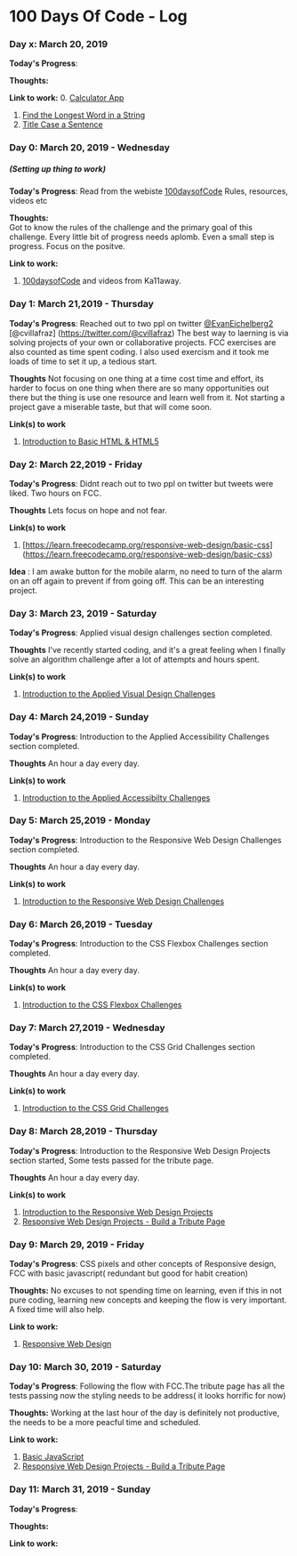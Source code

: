 # 100 Days Of Code - Log


### Day x: March 20, 2019 

**Today's Progress**:  

**Thoughts:**  

**Link to work:** 
0. [Calculator App](http://www.example.com)
1. [Find the Longest Word in a String](https://www.freecodecamp.com/challenges/find-the-longest-word-in-a-string)
2. [Title Case a Sentence](https://www.freecodecamp.com/challenges/title-case-a-sentence)
 

### Day 0: March 20, 2019 - Wednesday
##### (Setting up thing to work)

**Today's Progress**: <!--Fixed CSS, worked on canvas functionality for the app.--> 
  Read from the webiste [100daysofCode](https://www.100daysofcode.com/) Rules, resources, videos etc

**Thoughts:**  
  Got to know the rules of the challenge and the primary goal of this challenge. Every little bit of progress needs aplomb. Even a small step is progress. Focus on the positve.

**Link to work:**
1. [100daysofCode](https://www.100daysofcode.com/) and videos from Ka11away.
  

### Day 1: March 21,2019 - Thursday

**Today's Progress**: Reached out to two ppl on twitter  [@EvanEichelberg2](https://twitter.com/@EvanEichelberg2) 
                      [@cvillafraz]    (https://twitter.com/@cvillafraz) 
                      The best way to laerning is via solving projects of your own or collaborative projects.
                      FCC exercises are also counted as time spent coding. 
                      I also used exercism and it took me loads of time to set it up, a tedious start.
                      

**Thoughts** Not focusing on one thing at a time cost time and effort, its harder to focus on one thing when there are so many opportunities out there but the thing is use one resource and learn well from it. Not starting a project gave a miserable taste, but that will come soon.

**Link(s) to work**
1. [Introduction to Basic HTML & HTML5](https://learn.freecodecamp.org/responsive-web-design/basic-html-and-html5)

### Day 2: March 22,2019 - Friday

**Today's Progress**: Didnt reach out to two ppl on twitter but tweets were liked. 
                      Two hours on FCC.
                      

**Thoughts** Lets focus on hope and not fear. 

**Link(s) to work**
1. [https://learn.freecodecamp.org/responsive-web-design/basic-css] (https://learn.freecodecamp.org/responsive-web-design/basic-css)

**Idea** : I am awake button for the mobile alarm, no need to turn of the alarm on an off again to prevent if from going off. This can be an interesting project.

### Day 3: March 23, 2019 - Saturday

**Today's Progress**: Applied visual design challenges section completed.

**Thoughts** I've recently started coding, and it's a great feeling when I finally solve an algorithm challenge after a lot of attempts and hours spent.

**Link(s) to work**
1. [Introduction to the Applied Visual Design Challenges](https://learn.freecodecamp.org/responsive-web-design/applied-visual-design)

### Day 4: March 24,2019 - Sunday

**Today's Progress**: Introduction to the Applied Accessibility Challenges section completed.

**Thoughts** An hour a day every day.

**Link(s) to work**
1. [Introduction to the Applied Accessibilty Challenges](https://learn.freecodecamp.org/responsive-web-design/applied-accessibility)

### Day 5: March 25,2019 - Monday

**Today's Progress**: Introduction to the Responsive Web Design Challenges section completed.

**Thoughts** An hour a day every day.

**Link(s) to work**
1. [Introduction to the Responsive Web Design Challenges](https://learn.freecodecamp.org/responsive-web-design/responsive-web-design-principles)

### Day 6: March 26,2019 - Tuesday

**Today's Progress**: Introduction to the CSS Flexbox Challenges section completed.

**Thoughts** An hour a day every day.

**Link(s) to work**
1. [Introduction to the CSS Flexbox Challenges](https://learn.freecodecamp.org/responsive-web-design/css-flexbox)

### Day 7: March 27,2019 - Wednesday

**Today's Progress**: Introduction to the CSS Grid Challenges section completed.

**Thoughts** An hour a day every day.

**Link(s) to work**
1. [Introduction to the CSS Grid Challenges](https://learn.freecodecamp.org/responsive-web-design/css-grid)

### Day 8: March 28,2019 - Thursday

**Today's Progress**: Introduction to the Responsive Web Design Projects section started, Some tests passed for the tribute page.

**Thoughts** An hour a day every day.

**Link(s) to work**
1. [Introduction to the Responsive Web Design Projects](https://learn.freecodecamp.org/responsive-web-design/responsive-web-design-projects)
2. [Responsive Web Design Projects - Build a Tribute Page](https://learn.freecodecamp.org/responsive-web-design/responsive-web-design-projects/build-a-tribute-page)

### Day 9: March 29, 2019 - Friday

**Today's Progress**:  CSS pixels and other concepts of Responsive design, FCC with basic javascript( redundant but good for habit creation)

**Thoughts:**  No excuses to not spending time on learning, even if this in not pure coding, learning new concepts and keeping the flow is very important. A fixed time will also help.

**Link to work:** 
1. [Responsive Web Design](https://classroom.udacity.com/courses/ud893)

### Day 10: March 30, 2019 - Saturday

**Today's Progress**: Following the flow with FCC.The tribute page has all the tests passing now the styling needs to be address( it looks horrific for now)

**Thoughts:**  Working at the last hour of the day is definitely not productive, the needs to be a more peacful time and scheduled.

**Link to work:** 
1. [Basic JavaScript](https://learn.freecodecamp.org/javascript-algorithms-and-data-structures/basic-javascript)
2. [Responsive Web Design Projects - Build a Tribute Page](https://learn.freecodecamp.org/responsive-web-design/responsive-web-design-projects/build-a-tribute-page)

### Day 11: March 31, 2019 - Sunday 

**Today's Progress**:  

**Thoughts:**  

**Link to work:**

